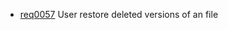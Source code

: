  * [req0057](https://github.com/DomainDrivenArchitecture/ddaRequirement/blob/master/en/requirements/req0057.md) User restore deleted versions of an file